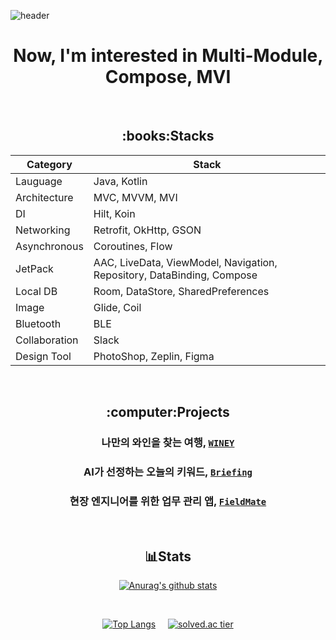 ![header](https://capsule-render.vercel.app/api?type=waving&color=000000&height=200&section=header&text=DongChyeon&desc=Hello%20I'm&descAlignY=30&fontColor=ffffff&fontSize=48)

<h1 align="center">
    Now, I'm interested in <strong>Multi-Module</strong>, <strong>Compose</strong>, <strong>MVI</strong>
</h1>
<br>

<div align="center">
<h2>:books:Stacks</h2>

|Category|Stack|
|------|---|
|Lauguage|Java, Kotlin|
|Architecture|MVC, MVVM, MVI|
|DI|Hilt, Koin|
|Networking|Retrofit, OkHttp, GSON|
|Asynchronous|Coroutines, Flow|
|JetPack|AAC, LiveData, ViewModel, Navigation, Repository, DataBinding, Compose|
|Local DB|Room, DataStore, SharedPreferences|
|Image|Glide, Coil|
|Bluetooth|BLE|
|Collaboration|Slack|
|Design Tool|PhotoShop, Zeplin, Figma|

<br>

<h2>:computer:Projects</h2>

### 나만의 와인을 찾는 여행, [`WINEY`](https://github.com/AdultOfNineteen/WINEY-Android)
### AI가 선정하는 오늘의 키워드, [`Briefing`](https://github.com/DongChyeon/Briefing-Android)
### 현장 엔지니어를 위한 업무 관리 앱, [`FieldMate`](https://github.com/CMC-12th-Hana/FieldMate-Android)

<br>

## :bar_chart:Stats

[![Anurag's github stats](https://github-readme-stats.vercel.app/api?username=dongchyeon)](https://github.com/anuraghazra/github-readme-stats)

<br>

[![Top Langs](https://github-readme-stats.vercel.app/api/top-langs/?username=dongchyeon&layout=compact&hide=jupyter%20notebook,html&langs_count=7)](https://github.com/anuraghazra/github-readme-stats)&nbsp;&nbsp;&nbsp;&nbsp;
[![solved.ac tier](http://mazassumnida.wtf/api/v2/generate_badge?boj=rocket2485)](https://solved.ac/rocket2485)
</div>


